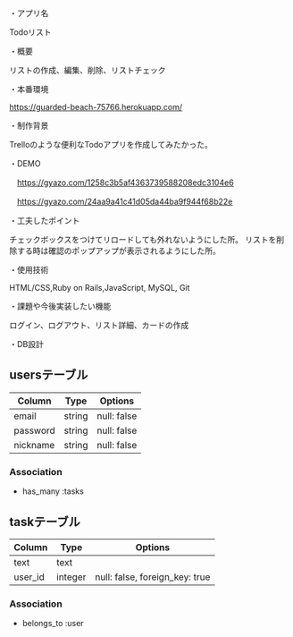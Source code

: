 ・アプリ名

Todoリスト

・概要

リストの作成、編集、削除、リストチェック

・本番環境

https://guarded-beach-75766.herokuapp.com/

・制作背景

Trelloのような便利なTodoアプリを作成してみたかった。

・DEMO

　https://gyazo.com/1258c3b5af4363739588208edc3104e6

　https://gyazo.com/24aa9a41c41d05da44ba9f944f68b22e

・工夫したポイント

チェックボックスをつけてリロードしても外れないようにした所。
リストを削除する時は確認のポップアップが表示されるようにした所。

・使用技術

HTML/CSS,Ruby on Rails,JavaScript, MySQL, Git

・課題や今後実装したい機能

ログイン、ログアウト、リスト詳細、カードの作成

・DB設計
## usersテーブル
|Column|Type|Options|
|------|----|-------|
|email|string|null: false|
|password|string|null: false|
|nickname|string|null: false|
### Association
- has_many :tasks


## taskテーブル
|Column|Type|Options|
|------|----|-------|
|text|text||
|user_id|integer|null: false, foreign_key: true|
### Association
- belongs_to :user

